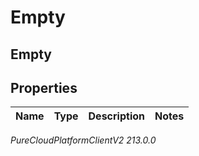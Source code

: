 # Empty

## Empty

## Properties

|Name | Type | Description | Notes|
|------------ | ------------- | ------------- | -------------|



_PureCloudPlatformClientV2 213.0.0_
